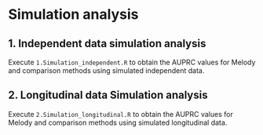# Simulation analysis

## 1. Independent data simulation analysis

Execute `1.Simulation_independent.R` to obtain the AUPRC values for Melody and comparison methods using simulated independent data.

## 2. Longitudinal data Simulation analysis

Execute `2.Simulation_longitudinal.R` to obtain the AUPRC values for Melody and comparison methods using simulated longitudinal data.
